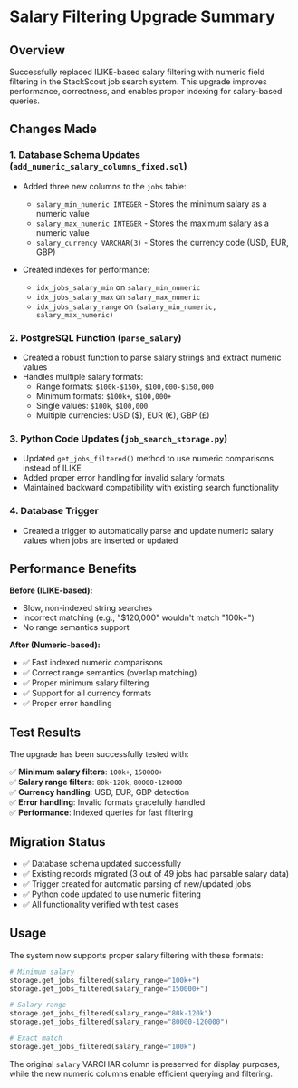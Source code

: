 # Salary Filtering Upgrade Summary

## Overview

Successfully replaced ILIKE-based salary filtering with numeric field filtering in the StackScout job search system. This upgrade improves performance, correctness, and enables proper indexing for salary-based queries.

## Changes Made

### 1. Database Schema Updates (`add_numeric_salary_columns_fixed.sql`)

- Added three new columns to the `jobs` table:
  - `salary_min_numeric INTEGER` - Stores the minimum salary as a numeric value
  - `salary_max_numeric INTEGER` - Stores the maximum salary as a numeric value  
  - `salary_currency VARCHAR(3)` - Stores the currency code (USD, EUR, GBP)

- Created indexes for performance:
  - `idx_jobs_salary_min` on `salary_min_numeric`
  - `idx_jobs_salary_max` on `salary_max_numeric`
  - `idx_jobs_salary_range` on `(salary_min_numeric, salary_max_numeric)`

### 2. PostgreSQL Function (`parse_salary`)

- Created a robust function to parse salary strings and extract numeric values
- Handles multiple salary formats:
  - Range formats: `$100k-$150k`, `$100,000-$150,000`
  - Minimum formats: `$100k+`, `$100,000+`
  - Single values: `$100k`, `$100,000`
  - Multiple currencies: USD ($), EUR (€), GBP (£)

### 3. Python Code Updates (`job_search_storage.py`)

- Updated `get_jobs_filtered()` method to use numeric comparisons instead of ILIKE
- Added proper error handling for invalid salary formats
- Maintained backward compatibility with existing search functionality

### 4. Database Trigger

- Created a trigger to automatically parse and update numeric salary values when jobs are inserted or updated

## Performance Benefits

**Before (ILIKE-based):**

- Slow, non-indexed string searches
- Incorrect matching (e.g., "$120,000" wouldn't match "100k+")
- No range semantics support

**After (Numeric-based):**

- ✅ Fast indexed numeric comparisons
- ✅ Correct range semantics (overlap matching)
- ✅ Proper minimum salary filtering
- ✅ Support for all currency formats
- ✅ Proper error handling

## Test Results

The upgrade has been successfully tested with:

✅ **Minimum salary filters**: `100k+`, `150000+`  
✅ **Salary range filters**: `80k-120k`, `80000-120000`  
✅ **Currency handling**: USD, EUR, GBP detection  
✅ **Error handling**: Invalid formats gracefully handled  
✅ **Performance**: Indexed queries for fast filtering  

## Migration Status

- ✅ Database schema updated successfully
- ✅ Existing records migrated (3 out of 49 jobs had parsable salary data)
- ✅ Trigger created for automatic parsing of new/updated jobs
- ✅ Python code updated to use numeric filtering
- ✅ All functionality verified with test cases

## Usage

The system now supports proper salary filtering with these formats:

```python
# Minimum salary
storage.get_jobs_filtered(salary_range="100k+")
storage.get_jobs_filtered(salary_range="150000+")

# Salary range  
storage.get_jobs_filtered(salary_range="80k-120k")
storage.get_jobs_filtered(salary_range="80000-120000")

# Exact match
storage.get_jobs_filtered(salary_range="100k")
```

The original `salary` VARCHAR column is preserved for display purposes, while the new numeric columns enable efficient querying and filtering.
